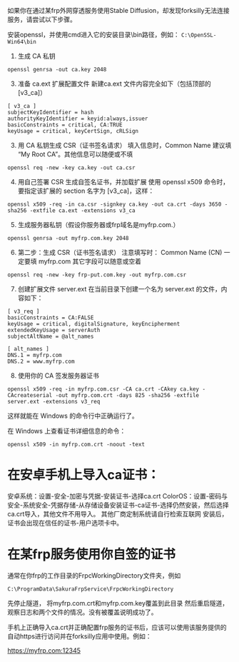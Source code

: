 如果你在通过某frp外网穿透服务使用Stable Diffusion，却发现forksilly无法连接服务，请尝试以下步骤。

安装openssl，并使用cmd进入它的安装目录\bin路径，例如：
`C:\OpenSSL-Win64\bin`

1. 生成 CA 私钥

`openssl genrsa -out ca.key 2048`

3. 准备 ca.ext 扩展配置文件
新建ca.ext 文件内容完全如下（包括顶部的 [v3_ca]）

```
[ v3_ca ]
subjectKeyIdentifier = hash
authorityKeyIdentifier = keyid:always,issuer
basicConstraints = critical, CA:TRUE
keyUsage = critical, keyCertSign, cRLSign
```

3. 用 CA 私钥生成 CSR（证书签名请求）
填入信息时，Common Name 建议填 “My Root CA”。其他信息可以随便或不填

`openssl req -new -key ca.key -out ca.csr`

4.  用自己签署 CSR 生成自签名证书，并加载扩展
使用 openssl x509 命令时，要指定该扩展的 section 名字为 [v3_ca]，这样：

`openssl x509 -req -in ca.csr -signkey ca.key -out ca.crt -days 3650 -sha256 -extfile ca.ext -extensions v3_ca`


5. 生成服务器私钥（假设你服务器或frp域名是myfrp.com.）

`openssl genrsa -out myfrp.com.key 2048`

6. 第二步：生成 CSR（证书签名请求）
注意填写时：
Common Name (CN) 一定要填 myfrp.com
其它字段可以随意或空着

`openssl req -new -key frp-put.com.key -out myfrp.com.csr`

7. 创建扩展文件 server.ext
在当前目录下创建一个名为 server.ext 的文件，内容如下：

```
[ v3_req ]
basicConstraints = CA:FALSE
keyUsage = critical, digitalSignature, keyEncipherment
extendedKeyUsage = serverAuth
subjectAltName = @alt_names

[ alt_names ]
DNS.1 = myfrp.com
DNS.2 = www.myfrp.com
```

8. 使用你的 CA 签发服务器证书

`openssl x509 -req -in myfrp.com.csr -CA ca.crt -CAkey ca.key -CAcreateserial -out myfrp.com.crt -days 825 -sha256 -extfile server.ext -extensions v3_req`

这样就能在 Windows 的命令行中正确运行了。

在 Windows 上查看证书详细信息的命令：

`openssl x509 -in myfrp.com.crt -noout -text`

# 在安卓手机上导入ca证书：
安卓系统：设置-安全-加密与凭据-安装证书-选择ca.crt
ColorOS：设置-密码与安全-系统安全-凭据存储-从存储设备安装证书-ca证书-选择仍然安装，然后选择ca.crt导入，其他文件不用导入。
其他厂商定制系统请自行检索互联网
安装后，证书会出现在信任的证书-用户选项卡中。

# 在某frp服务使用你自签的证书
通常在你frp的工作目录的FrpcWorkingDirectory文件夹，例如

`C:\ProgramData\SakuraFrpService\FrpcWorkingDirectory`

先停止隧道，
将myfrp.com.crt和myfrp.com.key覆盖到此目录
然后重启隧道，观察日志和两个文件的情况。没有被覆盖说明成功了。

手机上正确导入ca.crt并正确配置frp服务的证书后，应该可以使用该服务提供的自动https进行访问并在forksilly应用中使用。例如：

https://myfrp.com:12345

